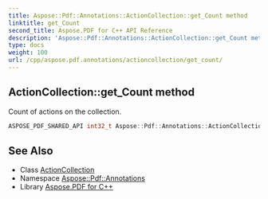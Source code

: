 ```yaml
---
title: Aspose::Pdf::Annotations::ActionCollection::get_Count method
linktitle: get_Count
second_title: Aspose.PDF for C++ API Reference
description: 'Aspose::Pdf::Annotations::ActionCollection::get_Count method. Count of actions on the collection in C++.'
type: docs
weight: 100
url: /cpp/aspose.pdf.annotations/actioncollection/get_count/
---
```

## ActionCollection::get_Count method


Count of actions on the collection.

```cpp
ASPOSE_PDF_SHARED_API int32_t Aspose::Pdf::Annotations::ActionCollection::get_Count() const override
```

## See Also

* Class [ActionCollection](../)
* Namespace [Aspose::Pdf::Annotations](../../)
* Library [Aspose.PDF for C++](../../../)
